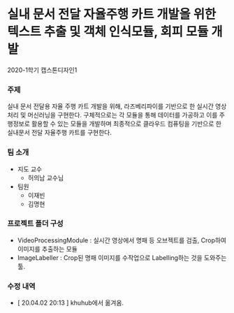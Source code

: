 # 실내 문서 전달 자율주행 카트 개발을 위한 텍스트 추출 및 객체 인식모듈, 회피 모듈 개발
2020-1학기 캡스톤디자인1

### 주제
실내 문서 전달용 자율 주행 카트 개발을 위해, 라즈베리파이를 기반으로 한 실시간 영상처리 및 머신러닝을 구현한다. 구체적으로는 각 모듈을 통해 데이터를 가공하고 이를 주행정보로 활용할 수 있는 모듈을 개발하며 최종적으로 클라우드 컴퓨팅을 기반으로 한 실내문서 전달 자율주행 카트를 구현한다.

### 팀 소개
* 지도 교수
  * 허의남 교수님
* 팀원
  * 이재빈
  * 김명현

### 프로젝트 폴더 구성
* VideoProcessingModule : 실시간 영상에서 명패 등 오브젝트를 검출, Crop하여 이미지를 추출하는 모듈
* ImageLabeller : Crop된 명패 이미지를 수작업으로 Labelling하는 것을 도와주는 툴.

### 수정 내역
 * [ 20.04.02 20:13 ] khuhub에서 옮겨옴.
